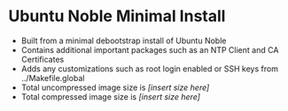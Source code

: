 # Ubuntu Noble Minimal Install

- Built from a minimal debootstrap install of Ubuntu Noble
- Contains additional important packages such as an NTP Client and CA Certificates
- Adds any customizations such as root login enabled or SSH keys from ../Makefile.global
- Total uncompressed image size is *[insert size here]*
- Total compressed image size is *[insert size here]*